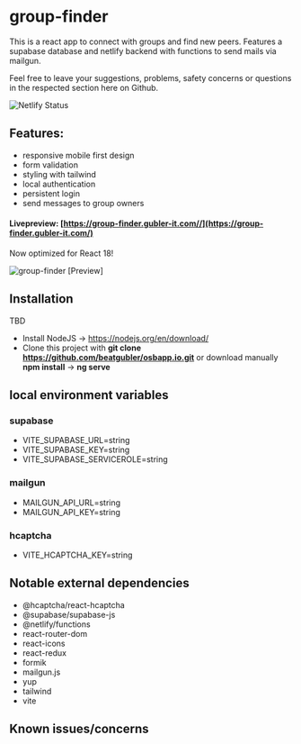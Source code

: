 # group-finder

This is a react app to connect with groups and find new peers. Features a supabase database and netlify backend with functions to send mails via mailgun.

Feel free to leave your suggestions, problems, safety concerns or questions in the respected section here on Github.

![Netlify Status](https://api.netlify.com/api/v1/badges/8844f02e-606e-4fc1-bbbf-7788d4227782/deploy-status)

## Features:

- responsive mobile first design
- form validation
- styling with tailwind
- local authentication
- persistent login
- send messages to group owners

#### Livepreview: [https://group-finder.gubler-it.com//](https://group-finder.gubler-it.com/)

Now optimized for React 18!

![group-finder [Preview]](https://i.imgur.com/G7s2oa9.png)

## Installation

TBD

- Install NodeJS -> https://nodejs.org/en/download/
- Clone this project with **git clone https://github.com/beatgubler/osbapp.io.git** or download manually
  **npm install** -> **ng serve**

## local environment variables

### supabase

- VITE_SUPABASE_URL=string
- VITE_SUPABASE_KEY=string
- VITE_SUPABASE_SERVICEROLE=string

### mailgun

- MAILGUN_API_URL=string
- MAILGUN_API_KEY=string

### hcaptcha

- VITE_HCAPTCHA_KEY=string

## Notable external dependencies

- @hcaptcha/react-hcaptcha
- @supabase/supabase-js
- @netlify/functions
- react-router-dom
- react-icons
- react-redux
- formik
- mailgun.js
- yup
- tailwind
- vite

## Known issues/concerns
